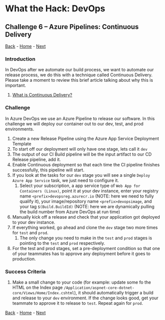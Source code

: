 # What the Hack: DevOps 

## Challenge 6 – Azure Pipelines: Continuous Delivery
[Back](challenge05.md) - [Home](../../readme.md) - [Next](challenge07.md)

### Introduction

In DevOps after we automate our build process, we want to automate our release process, we do this with a technique called Continuous Delivery. Please take a moment to review this brief article talking about why this is important. 

1. [What is Continuous Delivery?](https://docs.microsoft.com/en-us/azure/devops/learn/what-is-continuous-delivery)

### Challenge

In Azure DevOps we use an Azure Pipeline to release our software. In this challenge we will deploy our container out to our dev, test, and prod environments. 

1. Create a new Release Pipeline using the Azure App Service Deployment Template
2. To start off our deployment will only have one stage, lets call it `dev`
3. The output of our CI Build pipeline will be the input artifact to our CD Release pipeline, add it. 
4. Enable Continuous deployment so that each time the CI pipeline finishes successfully, this pipeline will start. 
5. If you look at the tasks for our `dev` stage you will see a single `Deploy Azure App Service` task, we just need to configure it. 
   1. Select your subscription, a app service type of `Web App for Containers (Linux)`, point it at your dev instance, enter your registry name `<prefix>devopsreg.azurecr.io` (NOTE: here we need to fully qualify it), your image/repository name `<prefix>devopsimage`, and your tag `$(Build.BuildId)` (NOTE: here we are dynamically pulling the build number from Azure DevOps at run time)
6. Manually kick off a release and check that your application got deployed to your dev instance. 
7. If everything worked, go ahead and clone the `dev` stage two more times for `test` and `prod`.
   1. The only change you need to make in the `test` and `prod` stages is pointing to the `test` and `prod` respectively. 
8. For the test and prod stages, set a pre-deployment condition so that one of your teammates has to approve any deployment before it goes to production. 

### Success Criteria

1. Make a small change to your code (for example: update some fo the HTML on the Index page `/Application/aspnet-core-dotnet-core/Views/Home/Index.cshtml`), it should automatically trigger a build and release to your `dev` environment. If the change looks good, get your teammate to approve it to release to `test`. Repeat again for `prod`.
   
[Back](challenge05.md) - [Home](../../readme.md) - [Next](challenge07.md)
